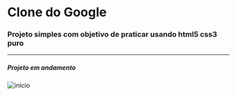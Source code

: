 # Clone do Google

### Projeto simples com objetivo de praticar usando html5 css3 puro
---
##### Projeto em andamento
![inicio]("https://github.com/JadielsonSantos/Clone-Google/blob/main/assets/Clone-Google2.PNG")